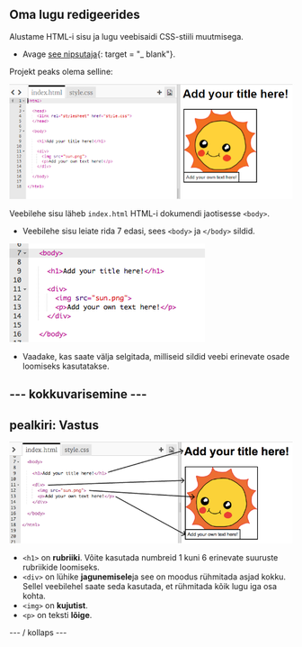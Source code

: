 ## Oma lugu redigeerides

Alustame HTML-i sisu ja lugu veebisaidi CSS-stiili muutmisega.

+ Avage [see nipsutaja](http://jumpto.cc/web-story){: target = "_ blank"}.

Projekt peaks olema selline:

![ekraanipilt](images/story-starter.png)

Veebilehe sisu läheb `index.html` HTML-i dokumendi jaotisesse `<body>`.

+ Veebilehe sisu leiate rida 7 edasi, sees `<body>` ja `</body>` sildid.

![ekraanipilt](images/story-html.png)

+ Vaadake, kas saate välja selgitada, milliseid sildid veebi erinevate osade loomiseks kasutatakse.

## \--- kokkuvarisemine \---

## pealkiri: Vastus

![ekraanipilt](images/story-elements.png)

+ `<h1>` on **rubriiki**. Võite kasutada numbreid 1 kuni 6 erinevate suuruste rubriikide loomiseks.
+ `<div>` on lühike **jagunemisele**ja see on moodus rühmitada asjad kokku. Sellel veebilehel saate seda kasutada, et rühmitada kõik lugu iga osa kohta.
+ `<img>` on **kujutist**.
+ `<p>` on teksti **lõige**.

\--- / kollaps \---